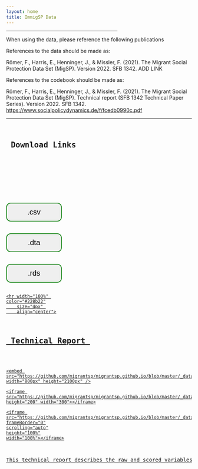 ```yaml
---
layout: home
title: ImmigSP Data
---
```

<hr width="60%"
    color="#228b22"
        high="10px" 
        align="center">
        


When using the data, please reference the following publications 

References to the data should be made as:

Römer, F., Harris, E., Henninger, J., & Missler, F. (2021). The Migrant Social Protection Data Set (MigSP). Version 2022. SFB 1342. ADD LINK

References to the codebook should be made as:

Römer, F., Harris, E., Henninger, J., & Missler, F. (2021). The Migrant Social Protection Data Set (MigSP). Technical report (SFB 1342 Technical Paper Series). Version 2022. SFB 1342. https://www.socialpolicydynamics.de/f/fcedb0990c.pdf

<hr width="100%" 
    color="#228b22"
        size="4px" 
        align="center">
<pre> 
<h2> Download Links </h2>


<!-- Add icon library -->
<link rel="stylesheet" href="https://cdnjs.cloudflare.com/ajax/libs/font-awesome/4.7.0/css/font-awesome.min.css">
<style>
.btn {
  background-color:;
  border: 2px solid #228b22;
    border-radius: 12px;
  color: black;
  padding: 12px 30px;
  cursor: pointer;
  font-size: 20px;}
    /* Darker background on mouse-over */
.btn:hover {
  background-color: #228b22;
}
    </style>


<a href="https://github.com/migrantsp/migrantsp.github.io/blob/master/_data/MigSP_version_1.0._public.csv" download>
<button class="btn" style="width:30%"><i class="fa fa-download"></i> .csv </button>
            
    
<a href="https://github.com/migrantsp/migrantsp.github.io/blob/master/_data/MigSP_version_1.0._public.dta" download>
<button class="btn" style="width:30%"><i class="fa fa-download"></i> .dta </button>
    
    
<a href="https://github.com/migrantsp/migrantsp.github.io/blob/master/_data/MigSP_version_1.0._public.rds" download>
<button class="btn" style="width:30%"><i class="fa fa-download"></i> .rds </button>
             

    <hr width="100%" 
    color="#228b22"
        size="4px" 
        align="center">
        
        
       
<h2> Technical Report </h2>


 
    <embed src="https://github.com/migrantsp/migrantsp.github.io/blob/master/_data/Technical_Report_Version2021.pdf" width="800px" height="2100px" />
    
    <iframe src="https://github.com/migrantsp/migrantsp.github.io/blob/master/_data/Technical_Report_Version2021.pdf" height="200" width="300"></iframe>

    <iframe src="https://github.com/migrantsp/migrantsp.github.io/blob/master/_data/Technical_Report_Version2021.pdf"
    frameBorder="0"
    scrolling="auto"
    height="100%"
    width="100%"></iframe>

        
<p>This technical report describes the raw and scored variables in the dataset, provides an overview of the missing types, and introduces the filters applied.</p>

</pre>
